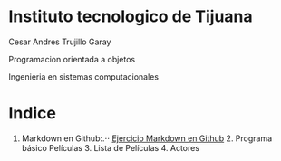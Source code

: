 # Instituto tecnologico de Tijuana

Cesar Andres Trujillo Garay

Programacion orientada a objetos

Ingenieria en sistemas computacionales

# Indice
 1. Markdown en Github:.⋅⋅
[Ejercicio Markdown en Github](Setup/README.md)
    2. Programa básico Películas
    3. Lista de Películas
    4. Actores 
